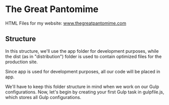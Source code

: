 # The Great Pantomime

HTML Files for my website: www.thegreatpantomime.com


## Structure
In this structure, we'll use the app folder for development purposes, while the dist (as in "distribution") folder is used to contain optimized files for the production site.

Since app is used for development purposes, all our code will be placed in app.

We'll have to keep this folder structure in mind when we work on our Gulp configurations. Now, let's begin by creating your first Gulp task in gulpfile.js, which stores all Gulp configurations.
